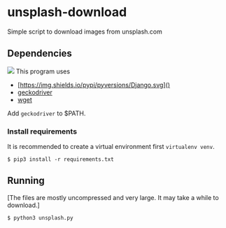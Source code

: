 # unsplash-download
Simple script to download images from unsplash.com

## Dependencies
![](https://img.shields.io/hackage-deps/v/lens.svg)
This program uses 
  * [https://img.shields.io/pypi/pyversions/Django.svg]()
  * [geckodriver](https://github.com/mozilla/geckodriver/releases)
  * [wget](https://www.gnu.org/software/wget/faq.html#download)

Add `geckodriver` to $PATH.

### Install requirements

It is recommended to create a virtual environment first
`virtualenv venv`.

```
$ pip3 install -r requirements.txt
```

## Running

[The files are mostly uncompressed and very large. It may take a while to download.]

```
$ python3 unsplash.py
```

